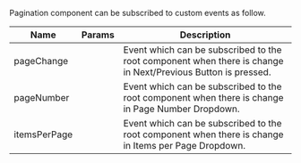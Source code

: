 Pagination component can be subscribed to custom events as follow.

| Name          | Params | Description                                                                                                  |
|---------------|--------|--------------------------------------------------------------------------------------------------------------|
| pageChange    |        | Event which can be subscribed to the root component when there is change in Next/Previous Button is pressed. |
| pageNumber    |        | Event which can be subscribed to the root component when there is change in Page Number Dropdown.            |
| itemsPerPage  |        | Event which can be subscribed to the root component when there is change in Items per Page Dropdown.         |